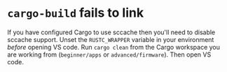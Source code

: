 # `cargo-build` fails to link

If you have configured Cargo to use sccache then you'll need to disable sccache support. Unset the `RUSTC_WRAPPER` variable in your environment *before* opening VS code. Run `cargo clean` from the Cargo workspace you are working from (`beginner/apps` or `advanced/firmware`). Then open VS code.

